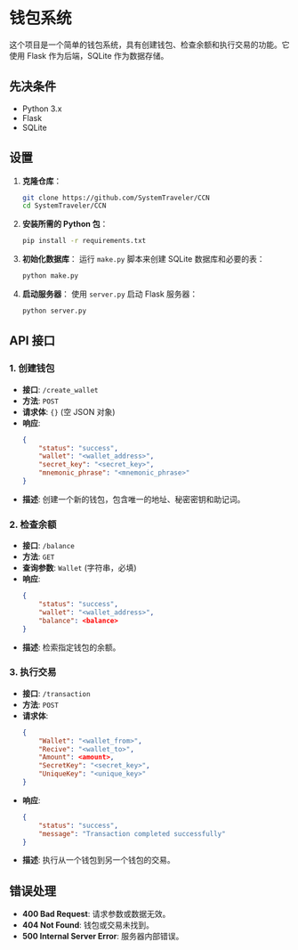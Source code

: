 # 钱包系统

这个项目是一个简单的钱包系统，具有创建钱包、检查余额和执行交易的功能。它使用 Flask 作为后端，SQLite 作为数据存储。

## 先决条件

- Python 3.x
- Flask
- SQLite

## 设置

1. **克隆仓库**：
    ```bash
    git clone https://github.com/SystemTraveler/CCN
    cd SystemTraveler/CCN
    ```

2. **安装所需的 Python 包**：
    ```bash
    pip install -r requirements.txt
    ```

3. **初始化数据库**：
    运行 `make.py` 脚本来创建 SQLite 数据库和必要的表：
    ```bash
    python make.py
    ```

4. **启动服务器**：
    使用 `server.py` 启动 Flask 服务器：
    ```bash
    python server.py
    ```

## API 接口

### 1. 创建钱包

- **接口**: `/create_wallet`
- **方法**: `POST`
- **请求体**: `{}` (空 JSON 对象)
- **响应**:
    ```json
    {
        "status": "success",
        "wallet": "<wallet_address>",
        "secret_key": "<secret_key>",
        "mnemonic_phrase": "<mnemonic_phrase>"
    }
    ```
- **描述**: 创建一个新的钱包，包含唯一的地址、秘密密钥和助记词。

### 2. 检查余额

- **接口**: `/balance`
- **方法**: `GET`
- **查询参数**: `Wallet` (字符串，必填)
- **响应**:
    ```json
    {
        "status": "success",
        "wallet": "<wallet_address>",
        "balance": <balance>
    }
    ```
- **描述**: 检索指定钱包的余额。

### 3. 执行交易

- **接口**: `/transaction`
- **方法**: `POST`
- **请求体**:
    ```json
    {
        "Wallet": "<wallet_from>",
        "Recive": "<wallet_to>",
        "Amount": <amount>,
        "SecretKey": "<secret_key>",
        "UniqueKey": "<unique_key>"
    }
    ```
- **响应**:
    ```json
    {
        "status": "success",
        "message": "Transaction completed successfully"
    }
    ```
- **描述**: 执行从一个钱包到另一个钱包的交易。

## 错误处理

- **400 Bad Request**: 请求参数或数据无效。
- **404 Not Found**: 钱包或交易未找到。
- **500 Internal Server Error**: 服务器内部错误。
